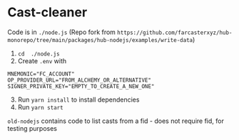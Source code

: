 # Cast-cleaner

Code is in `./node.js` (Repo fork from `https://github.com/farcasterxyz/hub-monorepo/tree/main/packages/hub-nodejs/examples/write-data`)

1. `cd  ./node.js`
2. Create `.env` with
```
MNEMONIC="FC_ACCOUNT"
OP_PROVIDER_URL="FROM_ALCHEMY_OR_ALTERNATIVE"
SIGNER_PRIVATE_KEY="EMPTY_TO_CREATE_A_NEW_ONE"
```
3. Run `yarn install` to install dependencies
4. Run `yarn start`

`old-nodejs` contains code to list casts from a fid - does not require fid, for testing purposes
